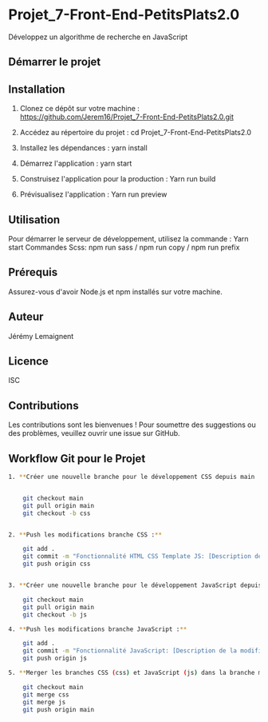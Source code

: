 # Projet_7-Front-End-PetitsPlats2.0

Développez un algorithme de recherche en JavaScript

## Démarrer le projet

## Installation

1. Clonez ce dépôt sur votre machine : https://github.com/Jerem16/Projet_7-Front-End-PetitsPlats2.0.git

2. Accédez au répertoire du projet : cd Projet_7-Front-End-PetitsPlats2.0

3. Installez les dépendances : yarn install

4. Démarrez l'application : yarn start

5. Construisez l'application pour la production : Yarn run build

6. Prévisualisez l'application : Yarn run preview

## Utilisation

Pour démarrer le serveur de développement, utilisez la commande : Yarn start
Commandes Scss: npm run sass / npm run copy / npm run prefix

## Prérequis

Assurez-vous d'avoir Node.js et npm installés sur votre machine.

## Auteur

Jérémy Lemaignent

## Licence

ISC

## Contributions

Les contributions sont les bienvenues ! Pour soumettre des suggestions ou des problèmes, veuillez ouvrir une issue sur GitHub.

## Workflow Git pour le Projet

```bash
1. **Créer une nouvelle branche pour le développement CSS depuis main :**


    git checkout main
    git pull origin main
    git checkout -b css


2. **Push les modifications branche CSS :**

    git add .
    git commit -m "Fonctionnalité HTML CSS Template JS: [Description de la modification]"
    git push origin css


3. **Créer une nouvelle branche pour le développement JavaScript depuis main :**

    git checkout main
    git pull origin main
    git checkout -b js

4. **Push les modifications branche JavaScript :**

    git add .
    git commit -m "Fonctionnalité JavaScript: [Description de la modification]"
    git push origin js

5. **Merger les branches CSS (css) et JavaScript (js) dans la branche main lorsque le travail est terminé :**

    git checkout main
    git merge css
    git merge js
    git push origin main
```
